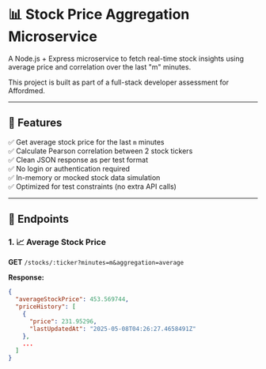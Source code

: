 # 📊 Stock Price Aggregation Microservice

A Node.js + Express microservice to fetch real-time stock insights using average price and correlation over the last "m" minutes.

This project is built as part of a full-stack developer assessment for Affordmed.

---

## 📌 Features

✅ Get average stock price for the last `m` minutes  
✅ Calculate Pearson correlation between 2 stock tickers  
✅ Clean JSON response as per test format  
✅ No login or authentication required  
✅ In-memory or mocked stock data simulation  
✅ Optimized for test constraints (no extra API calls)

---

## 🚀 Endpoints

### 1. 📈 Average Stock Price
**GET** `/stocks/:ticker?minutes=m&aggregation=average`

**Response:**
```json
{
  "averageStockPrice": 453.569744,
  "priceHistory": [
    {
      "price": 231.95296,
      "lastUpdatedAt": "2025-05-08T04:26:27.4658491Z"
    },
    ...
  ]
}
